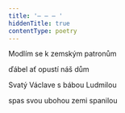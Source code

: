 ```yaml
---
title: '– – – '
hiddenTitle: true
contentType: poetry
---
```


<section>

Modlím se k zemským patronům

ďábel ať opustí náš dům

Svatý Václave s bábou Ludmilou

spas svou ubohou zemi spanilou

</section>

